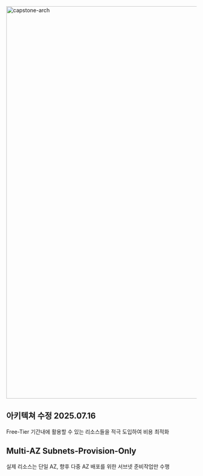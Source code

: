
<img width="1116" height="1038" alt="capstone-arch" src="https://github.com/user-attachments/assets/a1939302-5093-48d4-9d86-b6552f1296fa" />


<br>

## 아키텍쳐 수정 2025.07.16
Free-Tier 기간내에 활용할 수 있는 리소스들을 적극 도입하여 비용 최적화

## Multi-AZ Subnets-Provision-Only 
실제 리소스는 단일 AZ, 향후 다중 AZ 배포를 위한 서브넷 준비작업만 수행
